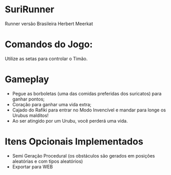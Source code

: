# SuriRunner
Runner versão Brasileira Herbert Meerkat

# Comandos do Jogo:
  Utilize as setas para controlar o Timão.

# Gameplay

* Pegue as borboletas (uma das comidas preferidas dos suricatos) para ganhar pontos;
* Coração para ganhar uma vida extra;
* Cajado do Rafiki para entrar no Modo Invencível e mandar para longe os Urubus malditos!
* Ao ser atingido por um Urubu, você perderá uma vida.


# Itens Opcionais Implementados

* Semi Geração Procedural (os obstáculos são gerados em posições aleatórias e com tipos aleatórios)
* Exportar para WEB


